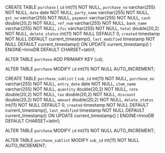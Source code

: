CREATE TABLE `purchase` (
  `id` int(11) NOT NULL,
  `purchase_no` varchar(255) NOT NULL,
  `date` date NOT NULL,
  `party_name` varchar(255) NOT NULL,
  `gst_no` varchar(255) NOT NULL,
  `payment` varchar(255) NOT NULL,
  `cash` double(20,2) NOT NULL,
  `ref_num` varchar(255) NOT NULL,
  `bank_name` varchar(255) NOT NULL,
  `ifsc` varchar(255) NOT NULL,
  `total` double(20,2) NOT NULL,
  `delete_status` int(11) NOT NULL DEFAULT 0,
  `created` timestamp NOT NULL DEFAULT current_timestamp(),
  `last_modified` timestamp NOT NULL DEFAULT current_timestamp() ON UPDATE current_timestamp()
) ENGINE=InnoDB DEFAULT CHARSET=latin1;


ALTER TABLE `purchase`
  ADD PRIMARY KEY (`id`);


ALTER TABLE `purchase`
  MODIFY `id` int(11) NOT NULL AUTO_INCREMENT;


CREATE TABLE `purchase_sublist` (
  `sub_id` int(11) NOT NULL,
  `purchase_no` varchar(255) NOT NULL,
  `entry_date` date NOT NULL,
  `item_name` varchar(255) NOT NULL,
  `quantity` double(20,2) NOT NULL,
  `rate` double(20,2) NOT NULL,
  `tax` double(20,2) NOT NULL,
  `discount` double(20,2) NOT NULL,
  `amount` double(20,2) NOT NULL,
  `delete_status` int(11) NOT NULL DEFAULT 0,
  `created` timestamp NOT NULL DEFAULT current_timestamp(),
  `last_modified` timestamp NOT NULL DEFAULT current_timestamp() ON UPDATE current_timestamp()
) ENGINE=InnoDB DEFAULT CHARSET=latin1;


ALTER TABLE `purchase`
  MODIFY `id` int(11) NOT NULL AUTO_INCREMENT;


ALTER TABLE `purchase_sublist`
  MODIFY `sub_id` int(11) NOT NULL AUTO_INCREMENT;
